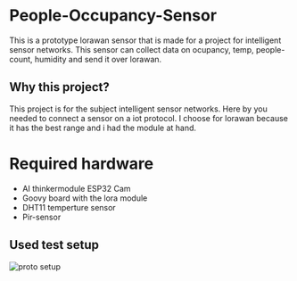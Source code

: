 # People-Occupancy-Sensor
This is a prototype lorawan sensor that is made for a project for intelligent sensor networks. This sensor can collect data on ocupancy, temp, people-count, humidity and send it over lorawan.

## Why this project?
This project is for the subject intelligent sensor networks. Here by you needed to connect a sensor on a iot protocol. I choose for lorawan because it has the best range and i had the module at hand. 

# Required hardware
- AI thinkermodule ESP32 Cam
- Goovy board with the lora module
- DHT11 temperture sensor
- Pir-sensor 

## Used test setup
![proto setup](1679157225211.jpg)
